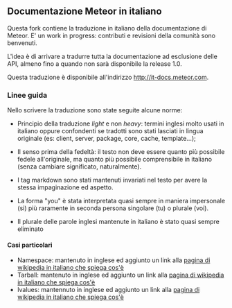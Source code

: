 ## Documentazione Meteor in italiano

Questa fork contiene la traduzione in italiano della documentazione di
Meteor. E' un work in progress: contributi e revisioni della comunità
sono benvenuti.

L'idea è di arrivare a tradurre tutta la documentazione ad esclusione
delle API, almeno fino a quando non sarà disponibile la release 1.0.

Questa traduzione è disponibile all'indirizzo http://it-docs.meteor.com.

### Linee guida

Nello scrivere la traduzione sono state seguite alcune norme:

- Principio della traduzione _light_ e non _heavy_: termini inglesi
  molto usati in italiano oppure confondenti se tradotti sono stati
  lasciati in lingua originale (es: client, server, package, core,
  cache, template...);

- Il senso prima della fedeltà: il testo non deve essere quanto più
  possibile fedele all'originale, ma quanto più possibile comprensibile
  in italiano (senza cambiare significato, naturalmente).

- I tag markdown sono stati mantenuti invariati nel testo per avere la
  stessa impaginazione ed aspetto.

- La forma "you" è stata interpretata quasi sempre in maniera
  impersonale (si) più raramente in seconda persona singolare (tu) o
  plurale (voi).

- Il plurale delle parole inglesi mantenute in italiano è stato quasi
  sempre eliminato

#### Casi particolari

- Namespace: mantenuto in inglese ed aggiunto un link alla [pagina di wikipedia in italiano che spiega cos'è](http://it.wikipedia.org/wiki/Namespace)
- Tarball: mantenuto in inglese ed aggiunto un link alla [pagina di wikipedia in italiano che spiega cos'è](http://it.wikipedia.org/wiki/Tar_(software))
- lvalues: mantennuto in inglese ed aggiunto un link alla [pagina di wikipedia in italiano che spiega cos'è](http://it.wikipedia.org/wiki/Valore_(informatica))